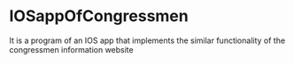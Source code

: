 # IOSappOfCongressmen
It is a program of an IOS app that implements the similar functionality of the congressmen information website 
